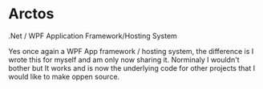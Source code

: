 # Arctos
.Net / WPF Application Framework/Hosting System

 Yes once again a WPF App framework / hosting system, the difference is I wrote this for myself and am only now sharing it.
 Norminaly I wouldn't bother but It works and is now the underlying code for other projects that I would like to make oppen source.
